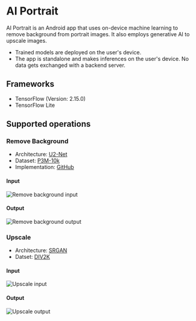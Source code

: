 # AI Portrait
AI Portrait is an Android app that uses on-device machine learning to remove background from portrait images. It also employs generative AI to upscale images.


- Trained models are deployed on the user's device.
- The app is standalone and makes inferences on the user's device. No data gets exchanged with a backend server.

## Frameworks
- TensorFlow (Version: 2.15.0)
- TensorFlow Lite

## Supported operations

### Remove Background
- Architecture: [U2-Net](https://arxiv.org/abs/2005.09007)
- Dataset: [P3M-10k](https://paperswithcode.com/dataset/p3m-10k)
- Implementation: [GitHub](https://github.com/VaishakNair/PortraitBackgroundRemoverU2Net)

#### Input
![Remove background input](https://i.postimg.cc/wjKgxSCS/Background-Remover-Input.png)

#### Output
![Remove background output](https://i.postimg.cc/Pqyj4NCj/Background-Remover-Output.png)

### Upscale
- Architecture: [SRGAN](https://arxiv.org/abs/1609.04802)
- Datset: [DIV2K](https://data.vision.ee.ethz.ch/cvl/DIV2K/)

#### Input
![Upscale input](https://i.postimg.cc/6pdw8MwT/Upscale-Input.png)

#### Output
![Upscale output](https://i.postimg.cc/0QNqHxSJ/Upscale-Output.png)
